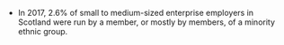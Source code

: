 * In 2017, 2.6% of small to medium-sized enterprise employers in Scotland were run by a member, or mostly by members, of a minority ethnic group.  
